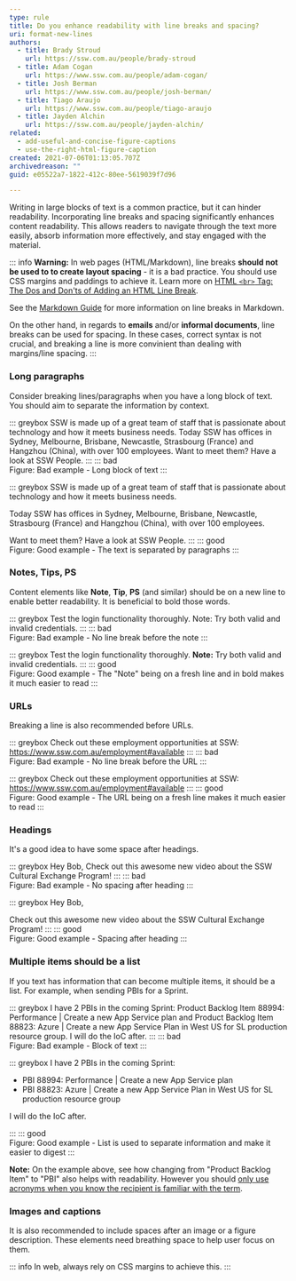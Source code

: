 ```yaml
---
type: rule
title: Do you enhance readability with line breaks and spacing?
uri: format-new-lines
authors:
  - title: Brady Stroud
    url: https://ssw.com.au/people/brady-stroud
  - title: Adam Cogan
    url: https://www.ssw.com.au/people/adam-cogan/
  - title: Josh Berman
    url: https://www.ssw.com.au/people/josh-berman/
  - title: Tiago Araujo
    url: https://www.ssw.com.au/people/tiago-araujo
  - title: Jayden Alchin
    url: https://ssw.com.au/people/jayden-alchin/
related:
  - add-useful-and-concise-figure-captions
  - use-the-right-html-figure-caption
created: 2021-07-06T01:13:05.707Z
archivedreason: ""
guid: e05522a7-1822-412c-80ee-5619039f7d96

---
```


Writing in large blocks of text is a common practice, but it can hinder readability. Incorporating line breaks and spacing significantly enhances content readability. This allows readers to navigate through the text more easily, absorb information more effectively, and stay engaged with the material.

<!--endintro-->

::: info
**Warning:** In web pages (HTML/Markdown), line breaks **should not be used to to create layout spacing** - it is a bad practice. You should use CSS margins and paddings to achieve it.
Learn more on [HTML `<br>` Tag: The Dos and Don'ts of Adding an HTML Line Break](https://blog.hubspot.com/website/html-line-break).

See the [Markdown Guide](https://www.markdownguide.org/basic-syntax/#line-breaks) for more information on line breaks in Markdown.

On the other hand, in regards to **emails** and/or **informal documents**, line breaks can be used for spacing. In these cases, correct syntax is not crucial, and breaking a line is more convinient than dealing with margins/line spacing.
:::

### Long paragraphs

Consider breaking lines/paragraphs when you have a long block of text. You should aim to separate the information by context.

::: greybox
SSW is made up of a great team of staff that is passionate about technology and how it meets business needs. Today SSW has offices in Sydney, Melbourne, Brisbane, Newcastle, Strasbourg (France) and Hangzhou (China), with over 100 employees. Want to meet them? Have a look at SSW People.
:::
::: bad  
Figure: Bad example - Long block of text
:::

::: greybox
SSW is made up of a great team of staff that is passionate about technology and how it meets business needs.

Today SSW has offices in Sydney, Melbourne, Brisbane, Newcastle, Strasbourg (France) and Hangzhou (China), with over 100 employees.

Want to meet them? Have a look at SSW People.
:::
::: good  
Figure: Good example - The text is separated by paragraphs
:::

### Notes, Tips, PS

Content elements like **Note**, **Tip**, **PS** (and similar) should be on a new line to enable better readability. It is beneficial to bold those words.

::: greybox
Test the login functionality thoroughly. Note: Try both valid and invalid credentials.
:::
::: bad  
Figure: Bad example - No line break before the note
:::

::: greybox
Test the login functionality thoroughly.
**Note:** Try both valid and invalid credentials.
:::
::: good  
Figure: Good example - The "Note" being on a fresh line and in bold makes it much easier to read
:::

### URLs

Breaking a line is also recommended before URLs.

::: greybox
Check out these employment opportunities at SSW: <https://www.ssw.com.au/employment#available>
:::
::: bad  
Figure: Bad example - No line break before the URL
:::

::: greybox
Check out these employment opportunities at SSW:  
<https://www.ssw.com.au/employment#available>
:::
::: good  
Figure: Good example - The URL being on a fresh line makes it much easier to read
:::

### Headings

It's a good idea to have some space after headings.

::: greybox
Hey Bob,
Check out this awesome new video about the SSW Cultural Exchange Program!
:::
::: bad  
Figure: Bad example - No spacing after heading
:::

::: greybox
Hey Bob,

Check out this awesome new video about the SSW Cultural Exchange Program!
:::
::: good  
Figure: Good example - Spacing after heading
:::

### Multiple items should be a list

If you text has information that can become multiple items, it should be a list. For example, when sending PBIs for a Sprint.

::: greybox
I have 2 PBIs in the coming Sprint: Product Backlog Item 88994: Performance | Create a new App Service plan and Product Backlog Item 88823: Azure | Create a new App Service Plan in West US for SL production resource group. I will do the IoC after.
:::
::: bad  
Figure: Bad example - Block of text
:::

::: greybox
I have 2 PBIs in the coming Sprint:

* PBI 88994: Performance | Create a new App Service plan
* PBI 88823: Azure | Create a new App Service Plan in West US for SL production resource group

I will do the IoC after.

:::
::: good  
Figure: Good example - List is used to separate information and make it easier to digest
:::

**Note:** On the example above, see how changing from "Product Backlog Item" to "PBI" also helps with readability. However you should [only use acronyms when you know the recipient is familiar with the term](/avoid-acronyms).

### Images and captions

It is also recommended to include spaces after an image or a figure description. These elements need breathing space to help user focus on them.

::: info
In web, always rely on CSS margins to achieve this.
:::
